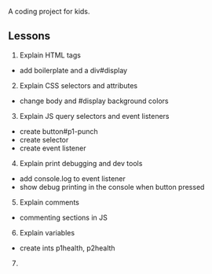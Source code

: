 A coding project for kids.

## Lessons

1. Explain HTML tags
  - add boilerplate and a div#display
2. Explain CSS selectors and attributes
  - change body and #display background colors
3. Explain JS query selectors and event listeners
  - create button#p1-punch
  - create selector
  - create event listener
4. Explain print debugging and dev tools
  - add console.log to event listener
  - show debug printing in the console when button pressed
5. Explain comments
  - commenting sections in JS
6. Explain variables
  - create ints p1health, p2health
7. 
